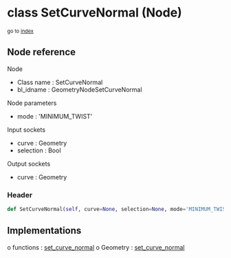 # class SetCurveNormal (Node)

<sub>go to [index](/docs/index.md)</sub>

## Node reference

Node
 - Class name : SetCurveNormal
 - bl_idname : GeometryNodeSetCurveNormal

Node parameters
 - mode : 'MINIMUM_TWIST'

Input sockets
 - curve : Geometry
 - selection : Bool

Output sockets
 - curve : Geometry

### Header

``` python
def SetCurveNormal(self, curve=None, selection=None, mode='MINIMUM_TWIST', node_label=None, node_color=None):
```

## Implementations

o functions : [set_curve_normal](/docs/GeoNodes_classes/set_curve_normal.md)
o Geometry : [set_curve_normal](/docs/GeoNodes_classes/Geometry.md#set_curve_normal) 


